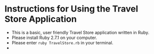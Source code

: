 # Instructions for Using the Travel Store Application

- This is a basic, user friendly Travel Store application written in Ruby.
- Please install Ruby 2.7.1 on your computer.
- Please enter `ruby TravelStore.rb` in your terminal.
- 
